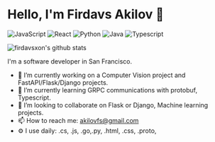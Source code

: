 # Hello, I'm Firdavs Akilov 👋

<!--
**firdavsxon/firdavsxon** is a ✨ _special_ ✨ repository because its `README.md` (this file) appears on your GitHub profile.
-->
![JavaScript](https://img.shields.io/badge/JavaScript-Intermediate-yellow)
![React](https://img.shields.io/badge/React-Expert-orange)
![Python](https://img.shields.io/badge/Python-Expert-orange)
![Java](https://img.shields.io/badge/Java-Intermediate-yellow)
![Typescript](https://img.shields.io/badge/Typescript-Intermediate-yellow)


![firdavsxon's github stats](https://github-readme-stats.vercel.app/api?username=firdavsxon&show_icons=true)

I'm a software developer in San Francisco.

- 🔭 I’m currently working on a Computer Vision project and FastAPI/Flask/Django projects.
- 🌱 I’m currently learning GRPC communications with protobuf, Typescript.
- 👯 I’m looking to collaborate on Flask or Django, Machine learning projects.
- 📫 How to reach me: akilovfs@gmail.com
- ⚙️ I use daily: .cs, .js, .go,.py, .html, .css, .proto,

